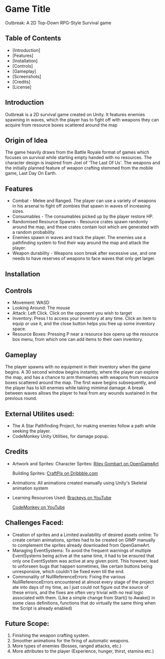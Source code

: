 # Game Title

Outbreak: A 2D Top-Down RPG-Style Survival game

## Table of Contents

- [Introduction]
- [Features]
- [Installation]
- [Controls]
- [Gameplay]
- [Screenshots]
- [Credits]
- [License]
  
## Introduction

Outbreak is a 2D survival game created on Unity. It features enemies spawning in waves, which the player has to fight off with weapons they can acquire from resource boxes scattered around the map

## Origin of Idea

The game heavily draws from the Battle Royale format of games which focuses on survival while starting empty handed with no resources. The character design is inspired from Joel of 'The Last Of Us'. The weapons and the initially planned feature of weapon crafting stemmed from the mobile game, Last Day On Earth.  

## Features

- Combat - Melee and Ranged. The player can use a variety of weapons in his arsenal to fight off zombies that spawn in waves of increasing sizes.
- Consumables - The consumables picked up by the player restore HP.
- Randomised Resource Spawns - Resource crates spawn randomly around the map, and these crates contain loot which are generated with a random probability.
- Enemies spawn in waves and track the player. The enemies use a pathfinding system to find their way around the map and attack the player.
- Weapon durability - Weapons soon break after excessive use, and one needs to have reserves of weapons to face waves that only get larger.

## Installation

## Controls

- Movement: WASD
- Looking Around: The mouse
- Attack: Left Click. Click on the opponent you wish to target
- Inventory: Press I to access your inventory at any time. Click an item to equip or use it, and the close button helps you free up some inventory space.
- Resource Boxes: Pressing P near a resource box opens up the resource box menu, from which one can add items to their own inventory.

## Gameplay

The player spawns with no equipment in their inventory when the game begins. A 30 second window begins instantly, where the player can explore the map, and has a chance to arm themselves with weapons from resource boxes scattered around the map. The first wave begins subsequently, and the player has to kill enemies while taking mimimal damage. A break between waves allows the player to heal from any wounds sustained in the previous round.

## External Utilites used:

- The A Star Pathfinding Project, for making enemies follow a path while seeking the player.
- CodeMonkey Unity Utilities, for damage popup.

## Credits

- Artwork and Sprites: 
  Character Sprites: [Riley Gombart on OpenGameArt](https://opengameart.org/art-search-advanced?keys=riley+gombart&title=&field_art_tags_tid_op=and&field_art_tags_tid=&name=&field_art_type_tid%5B%5D=9&sort_by=count&sort_order=DESC&items_per_page=24&Collection=)
  
  Building Sprites: [CraftPix on Dribbble.com](https://dribbble.com/craftpix_net)
- Animations: All animations created manually using Unity's Skeletal animation system
- Learning Resources Used:
  [Brackeys on YouTube](https://www.youtube.com/@Brackeys)
  
  [CodeMonkey on YouTube](https://www.youtube.com/@CodeMonkeyUnity)

## Challenges Faced:

- Creation of sprites and a Limited availability of desired assets online: To create certain animations, sprites had to be created on GIMP manually to complement the sprites already downloaded from OpenGameArt.
- Managing EventSystems: To avoid the frequent warnings of multiple EventSystems being active at the same time, it had to be ensured that only one EventSystem was active at any given point. This however, lead to unforseen bugs that happen sometimes, like certain buttons being unresponsive, which couldn't be fixed even till the end.
- Commonality of NullReferenceErrors: Fixing the various NullReferenceErrors encountered at almost every stage of the project ate into days of my time, as I just could not figure out the source of these errors, and the fixes are often very trivial with no real logic associated with them. (Like a simple change from Start() to Awake() in some class definitions, functions that do virtually the same thing when the Script is already enabled)

## Future Scope:

1. Finishing the weapon crafting system.
2. Smoother animations for the firing of automatic weapons.
3. More types of enemies (Bosses, ranged attacks, etc.)
4. More attributes to the player (Experience, hunger, thirst, stamina etc.)


